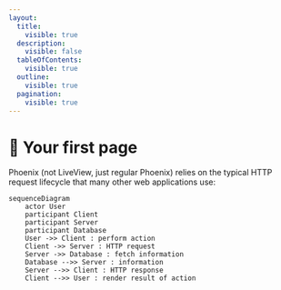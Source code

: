 ```yaml
---
layout:
  title:
    visible: true
  description:
    visible: false
  tableOfContents:
    visible: true
  outline:
    visible: true
  pagination:
    visible: true
---
```


# 🦤 Your first page

Phoenix (not LiveView, just regular Phoenix) relies on the typical HTTP request lifecycle that many other web applications use:

```mermaid
sequenceDiagram
    actor User
    participant Client
    participant Server
    participant Database
    User ->> Client : perform action
    Client ->> Server : HTTP request
    Server ->> Database : fetch information
    Database -->> Server : information
    Server -->> Client : HTTP response
    Client -->> User : render result of action
```

